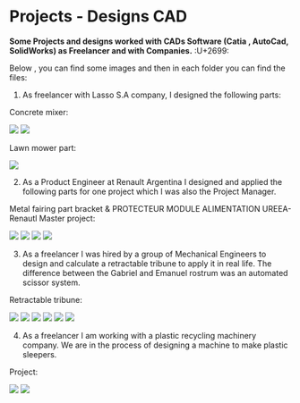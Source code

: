 # Projects - Designs CAD
**Some Projects and designs worked with CADs Software (Catia , AutoCad, SolidWorks) as Freelancer and with Companies.**
 :U+2699:
 
 Below , you can find some images and then in each folder you can find the files:

1) As freelancer with Lasso S.A company, I designed the following parts:

Concrete mixer:

![](Lasso%20S.A/Concret%20mixer/1.jpg)
![](Lasso%20S.A/Concret%20mixer/2.jpg)

Lawn mower part:

![](Lasso%20S.A/Lawn%20mower%20part/1.jpg)


2) As a Product Engineer at Renault Argentina I designed and applied the following parts for one project which I was also the Project Manager.

Metal fairing part bracket & PROTECTEUR MODULE ALIMENTATION UREEA- Renautl Master project:

![](Renault/1.jpg)
![](Renault/2.jpg)
![](Renault/3.jpg)
![](Renault/4.jpg)

3) As a freelancer I was hired by a group of Mechanical Engineers to design and calculate a retractable tribune to apply it in real life. 
 The difference between the Gabriel and Emanuel rostrum was an automated scissor system.

Retractable tribune:

![](Retractable%20tribune/Emanuel%20Elstein%20client/1.jpg)
![](Retractable%20tribune/Emanuel%20Elstein%20client/2.jpg)
![](Retractable%20tribune/Emanuel%20Elstein%20client/3.jpg)
![](Retractable%20tribune/Emanuel%20Elstein%20client/4.JPG)
![](Retractable%20tribune/Emanuel%20Elstein%20client/5.JPG)
![](Retractable%20tribune/Emanuel%20Elstein%20client/6.JPG)


4) As a freelancer I am working with a plastic recycling machinery company. We are in the process of designing a machine to make plastic sleepers.

Project:

![](SGM%20-%20Industrial%20Machines/1.jpg)
![](SGM%20-%20Industrial%20Machines/2.jpg)
